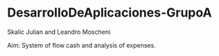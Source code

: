 DesarrolloDeAplicaciones-GrupoA
===============================

Skalic Julian and Leandro Moscheni

Aim: System of flow cash and analysis of expenses.
